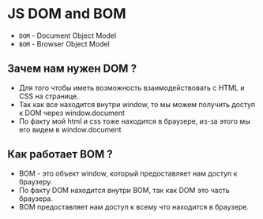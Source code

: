 # JS DOM and BOM
* `DOM` - Document Object Model
* `BOM` - Browser Object Model


## Зачем нам нужен DOM ? 
* Для того чтобы иметь возможность взаимодействовать с HTML и CSS на странице.
* Так как все находится внутри window, то мы можем получить доступ к DOM через window.document
* По факту мой html и css тоже находится в браузере, из-за этого мы его видем в window.document

## Как работает BOM ?

* BOM - это объект window, который предоставляет нам доступ к браузеру.
* По факту DOM находится внутри BOM, так как DOM это часть браузера.
* BOM предоставляет нам доступ к всему что находится в браузере. 

